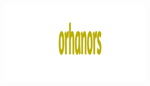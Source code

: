 <p align="center">
    <img src="https://github.com/orhanors/orhanors/blob/main/me.png" width="450px" height="250px" alt="tanay toshniwal" />
</p>
